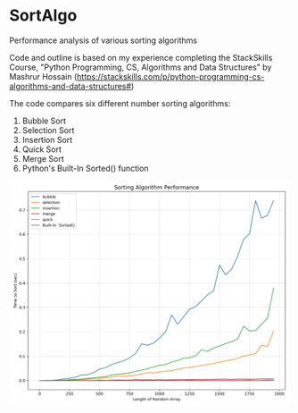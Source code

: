 # SortAlgo
Performance analysis of various sorting algorithms

Code and outline is based on my experience completing the StackSkills Course, "Python Programming, CS, Algorithms and Data Structures" by Mashrur Hossain (https://stackskills.com/p/python-programming-cs-algorithms-and-data-structures#)


The code compares six different number sorting algorithms:
1. Bubble Sort
2. Selection Sort
3. Insertion Sort
4. Quick Sort
5. Merge Sort
6. Python's Built-In Sorted() function

![Random Perfomance Analysis](https://github.com/nasriv/SortAlgo/blob/master/rand_perf.png)
